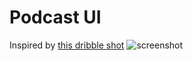# Podcast UI
  

Inspired by [this dribble shot](https://dribbble.com/shots/19814141-Tunecast-Podcast-app)
![screenshot](https://res.cloudinary.com/ds574fco0/image/upload/v1681024485/github/podcast-app_emvcu3.png)